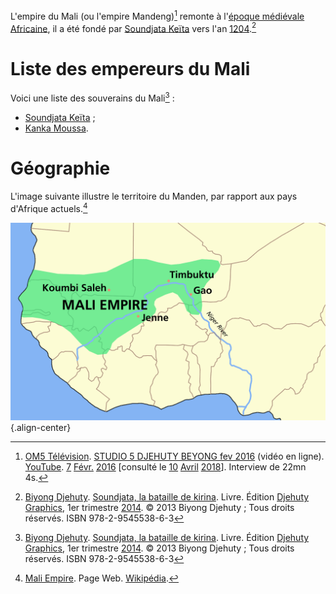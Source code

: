 <!-- TITLE: Mali (Empire) -->
<!-- SUBTITLE: Présentation de l'empire du Mali -->

L'empire du Mali (ou l'empire Mandeng)[^3] remonte à l'[époque médiévale Africaine](/histoire/afrique/epoque-medievale), il a été fondé par [Soundjata Keïta](/personnalite/homme/noble/souverain/empereur/afrique/nord-ouest/mali/soundjata-keita) vers l'an [1204](/histoire/date/calendrier-gregorien/par-annee/1204).[^1]

# Liste des empereurs du Mali
Voici une liste des souverains du Mali[^1] :
* [Soundjata Keïta](/personnalite/homme/noble/souverain/empereur/afrique/nord-ouest/mali/soundjata-keita) ;
* [Kanka Moussa](/personnalite/homme/souverain/empereur/empire-mali/kanka-moussa).

# Géographie
L'image suivante illustre le territoire du Manden, par rapport aux pays d'Afrique actuels.[^2]

![Mali Empire Map](/uploads/map/mali-empire-map.png "Territoire de l'empire du Manden"){.align-center}


[^1]: [Biyong Djehuty](/personnalite/homme/ecrivain/afrique/ouest/pays/cameroun/djehuty-biyong). [Soundjata, la bataille de kirina](/ouvrage/soundjata-la-bataille-de-kirina). Livre. Édition [Djehuty Graphics](/organisme/djehuty-graphics), 1er trimestre [2014](/histoire/date/calendrier-gregorien/par-annee/2014). © 2013 Biyong Djehuty ; Tous droits réservés. ISBN 978-2-9545538-6-3
[^2]: [Mali Empire](https://en.wikipedia.org/wiki/Mali_Empire). Page Web. [Wikipédia](https://wikipedia.org).
[^3]: [OM5 Télévision](https://www.youtube.com/channel/UCaLMmJOTQdWCqEkteyDnn4w). [STUDIO 5 DJEHUTY BEYONG fev 2016](https://www.youtube.com/watch?time_continue=4&v=B3JxH7JnGsc) (vidéo en ligne). [YouTube](https://www.youtube.com). [7](/histoire/date/calendrier-gregorien/par-jour/7) [Févr.](/histoire/date/calendrier-gregorien/par-mois/fevrier) [2016](/histoire/date/calendrier-gregorien/par-annee/2016) [consulté le [10](/histoire/date/calendrier-gregorien/par-jour/10) [Avril](/histoire/date/calendrier-gregorien/par-mois/avril) [2018](/histoire/date/calendrier-gregorien/par-annee/2018)]. Interview de 22mn 4s.